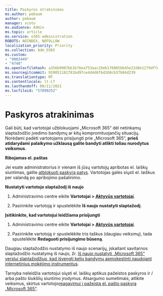 ```yaml
---
title: Paskyros atrakinimas
ms.author: pebaum
author: pebaum
manager: scotv
ms.audience: Admin
ms.topic: article
ms.service: o365-administration
ROBOTS: NOINDEX, NOFOLLOW
localization_priority: Priority
ms.collection: Adm_O365
ms.custom:
- "9002449"
- "4748"
ms.openlocfilehash: a356b9907bb1b76ea753aac29eb176005bb45e22d8e1279dffd09af2cda9642b
ms.sourcegitcommit: 920051182781bd97ce4d4d6fbd268cb37b84d239
ms.translationtype: MT
ms.contentlocale: lt-LT
ms.lasthandoff: 08/11/2021
ms.locfileid: "57899252"
---
```

# <a name="unlocking-an-account"></a>Paskyros atrakinimas

Gali būti, kad vartotojai užblokuojami „Microsoft 365“ dėl netinkamų slaptažodžio įvedimo bandymų ar kitų kompromituojančių situacijų. Norėdami padėti vartotojams prisijungti prie „Microsoft 365“, **prieš atidarydami palaikymo užklausą galite bandyti atlikti toliau nurodytus veiksmus**. 

**Ribojamas el. paštas**

Jei esate administratorius ir vienam iš jūsų vartotojų apribotas el. laiškų siuntimas, galite [atblokuoti paskyrą patys](https://docs.microsoft.com/microsoft-365/security/office-365-security/removing-user-from-restricted-users-portal-after-spam). Vartotojas galės siųsti el. laiškus per valandą po apribojimo pašalinimo.

**Nustatyti vartotojo slaptažodį iš naujo**

1. Administravimo centre eikite **Vartotojai > [Aktyvūs vartotojai](https://admin.microsoft.com/Adminportal/Home?source=applauncher#/users)**.

2. Pasirinkite vartotoją ir spustelėkite **Iš naujo nustatyti slaptažodį**.

**Įsitikinkite, kad vartotojui leidžiama prisijungti**

1. Administravimo centre eikite **Vartotojai > [Aktyvūs vartotojai](https://admin.microsoft.com/Adminportal/Home?source=applauncher#/users)**.

2. Pasirinkite vartotoją ir spustelėkite tris taškus (daugiau veiksmų), tada spustelėkite **Redaguoti prisijungimo būseną**.

Daugiau slaptažodžio nustatymo iš naujo scenarijų, įskaitant savitarnos slaptažodžio nustatymą iš naujo, žr. [Iš naujo nustatyti „Microsoft 365“ verslui slaptažodžius, kad išvengti kelių bandymų apmokestinti naudojant internetinius mokėjimo instrumentus](https://docs.microsoft.com/microsoft-365/admin/add-users/reset-passwords).

Tarnyba neleidžia vartotojui siųsti el. laiškų aptikus pažeistos paskyros ir / arba pašto šiukšlių siuntimo įrodymus. Atsargumo sumetimais, atlikite veiksmus, skirtus vartotojo[reagavimui į pažeistą el. pašto paskyrą „Microsoft 365“](https://docs.microsoft.com/microsoft-365/security/office-365-security/responding-to-a-compromised-email-account).
